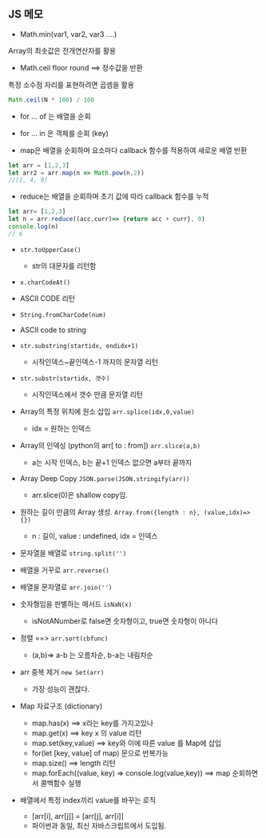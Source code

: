 ## JS 메모

- Math.min(var1, var2, var3 ....)

Array의 최솟값은 전개연산자를 활용 




- Math.ceil floor round ==> 정수값을 반환

특정 소수점 자리를 표현하려면 곱셈을 활용

```javascript
Math.ceil(N * 100) / 100
```



- for ... of 는 배열을 순회
- for ... in 은 객체를 순회 (key)



- map은 배열을 순회하며 요소마다 callback 함수를 적용하여 새로운 배열 반환

```javascript
let arr = [1,2,3]
let arr2 = arr.map(n => Math.pow(n,2))
//[1, 4, 9]
```



- reduce는 배열을 순회하며 초기 값에 따라 callback 함수를 누적

```javascript
let arr= [1,2,3]
let n = arr.reduce((acc,curr)=> {return acc + curr}, 0)
console.log(n)
// 6
```



- `str.toUpperCase()` 
  - str의 대문자를 리턴함



-  `x.charCodeAt()`
  - ASCII CODE 리턴



-  `String.fromCharCode(num)` 
  - ASCII code to string



- `str.substring(startidx, endidx+1)`  
  - 시작인덱스~끝인덱스-1 까지의 문자열 리턴



- `str.substr(startidx, 갯수)` 
  - 시작인덱스에서 갯수 만큼 문자열 리턴



- Array의 특정 위치에 원소 삽입 `arr.splice(idx,0,value)`
  - idx = 원하는 인덱스



- Array의 인덱싱 (python의 arr[ to :  from]) `arr.slice(a,b)`
  - a는 시작 인덱스, b는 끝+1 인덱스 없으면 a부터 끝까지



- Array Deep Copy `JSON.parse(JSON.stringify(arr))`
  - arr.slice(0)은 shallow copy임.



- 원하는 길이 만큼의 Array 생성. `Array.from({length : n}, (value,idx)=> {})`
  - n : 길이, value : undefined, idx = 인덱스



- 문자열을 배열로 `string.split('')`
- 배열을 거꾸로 `arr.reverse()`
- 배열을 문자열로 `arr.join('')`



- 숫자형임을 판별하는 메서드 `isNaN(x)` 
  - isNotANumber로 false면 숫자형이고, true면 숫자형이 아니다 



- 정렬 ==> `arr.sort(cbfunc)`
  - (a,b)=> a-b 는 오름차순, b-a는 내림차순



- arr 중복 제거  `new Set(arr)`
  - 가장 성능이 괜찮다.



- Map 자료구조 (dictionary) 
  - map.has(x) ==> x라는 key를 가지고있나
  - map.get(x) ==> key x 의 value 리턴
  - map.set(key,value) ==> key와 이에 따른 value 를 Map에 삽입
  - for(let [key, value] of map)  문으로 반복가능
  - map.size() ==> length 리턴
  - map.forEach((value, key) => console.log(value,key)) ==> map 순회하면서 콜백함수 실행





- 배열에서 특정 index끼리 value를 바꾸는 로직
  - [arr[i], arr[j]] = [arr[j], arr[i]]
  - 파이썬과 동일, 최신 자바스크립트에서 도입됨.
